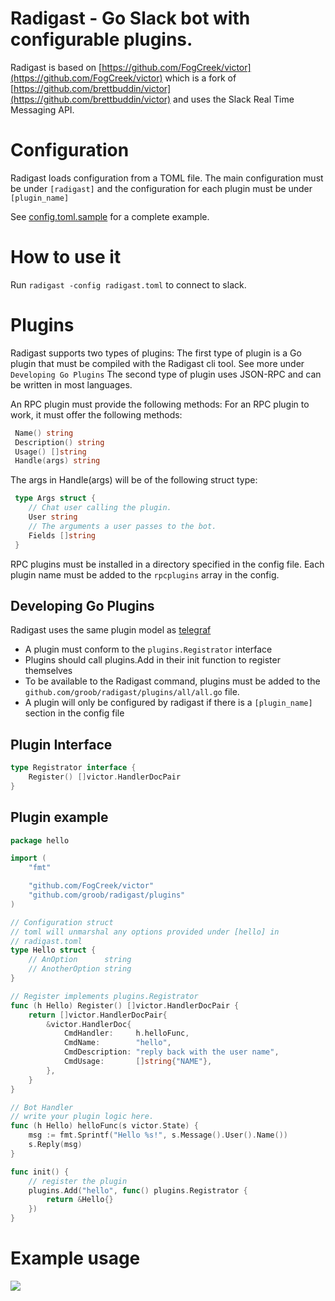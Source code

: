 # Radigast - Go Slack bot with configurable plugins.

Radigast is based on [https://github.com/FogCreek/victor](https://github.com/FogCreek/victor) which is a fork of [https://github.com/brettbuddin/victor](https://github.com/brettbuddin/victor)
and uses the Slack Real Time Messaging API.

# Configuration
Radigast loads configuration from a TOML file. 
The main configuration must be under `[radigast]` and the configuration for each plugin must be under `[plugin_name]`

See [config.toml.sample](https://github.com/groob/radigast/blob/master/config.toml.sample) for a complete example.

# How to use it
Run `radigast -config radigast.toml` to connect to slack.

# Plugins
Radigast supports two types of plugins:
The first type of plugin is a Go plugin that must be compiled with the Radigast cli tool. See more under `Developing Go Plugins`
The second type of plugin uses JSON-RPC and can be written in most languages.

An RPC plugin must provide the following methods: 
 For an RPC plugin to work, it must offer the following methods:

```Go
 Name() string
 Description() string
 Usage() []string
 Handle(args) string
```
 The args in Handle(args) will be of the following struct type:

```Go
 type Args struct {
 	// Chat user calling the plugin.
 	User string
 	// The arguments a user passes to the bot.
 	Fields []string
 }

```

RPC plugins must be installed in a directory specified in the config file. Each plugin name must be added to the `rpcplugins` array in the config.


## Developing Go Plugins
Radigast uses the same plugin model as [telegraf](https://github.com/influxdb/telegraf) 

* A plugin must conform to the `plugins.Registrator` interface
* Plugins should call plugins.Add in their init function to register themselves
* To be available to the Radigast command, plugins must be added to the `github.com/groob/radigast/plugins/all/all.go` file.
* A plugin will only be configured by radigast if there is a `[plugin_name]` section in the config file

## Plugin Interface
```Go
type Registrator interface {
	Register() []victor.HandlerDocPair
}
```
## Plugin example

```Go
package hello

import (
	"fmt"

	"github.com/FogCreek/victor"
	"github.com/groob/radigast/plugins"
)

// Configuration struct
// toml will unmarshal any options provided under [hello] in
// radigast.toml
type Hello struct {
	// AnOption      string
	// AnotherOption string
}

// Register implements plugins.Registrator
func (h Hello) Register() []victor.HandlerDocPair {
	return []victor.HandlerDocPair{
		&victor.HandlerDoc{
			CmdHandler:     h.helloFunc,
			CmdName:        "hello",
			CmdDescription: "reply back with the user name",
			CmdUsage:       []string{"NAME"},
		},
	}
}

// Bot Handler
// write your plugin logic here.
func (h Hello) helloFunc(s victor.State) {
	msg := fmt.Sprintf("Hello %s!", s.Message().User().Name())
	s.Reply(msg)
}

func init() {
	// register the plugin
	plugins.Add("hello", func() plugins.Registrator {
		return &Hello{}
	})
}
```

# Example usage
![](http://i.imgur.com/S9zF8Jc.png)
